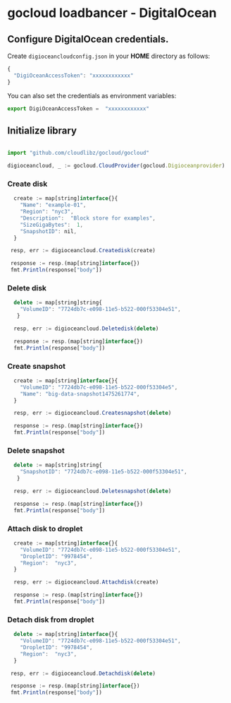 # gocloud loadbancer - DigitalOcean

## Configure DigitalOcean credentials.

Create `digioceancloudconfig.json` in your <b>HOME</b> directory as follows:
```js
{
  "DigiOceanAccessToken": "xxxxxxxxxxxx"
}
```

You can also set the credentials as environment variables:
```js
export DigiOceanAccessToken =  "xxxxxxxxxxxx"
```


## Initialize library

```js

import "github.com/cloudlibz/gocloud/gocloud"

digioceancloud, _ := gocloud.CloudProvider(gocloud.Digioceanprovider)
```

### Create disk

```js
  create := map[string]interface{}{
    "Name": "example-01",
    "Region": "nyc3",
    "Description":  "Block store for examples",
    "SizeGigaBytes":  1,
    "SnapshotID": nil,
  }

 resp, err := digioceancloud.Createdisk(create)

 response := resp.(map[string]interface{})
 fmt.Println(response["body"])
```

### Delete disk

```js
  delete := map[string]string{
    "VolumeID": "7724db7c-e098-11e5-b522-000f53304e51",
   }

  resp, err := digioceancloud.Deletedisk(delete)

  response := resp.(map[string]interface{})
  fmt.Println(response["body"])
```

### Create snapshot

```js
  create := map[string]interface{}{
    "VolumeID": "7724db7c-e098-11e5-b522-000f53304e5",
    "Name": "big-data-snapshot1475261774",
  }

  resp, err := digioceancloud.Createsnapshot(delete)

  response := resp.(map[string]interface{})
  fmt.Println(response["body"])
```

### Delete snapshot

```js
  delete := map[string]string{
    "SnapshotID": "7724db7c-e098-11e5-b522-000f53304e51",
   }

  resp, err := digioceancloud.Deletesnapshot(delete)

  response := resp.(map[string]interface{})
  fmt.Println(response["body"])
```

### Attach disk to droplet

```js
  create := map[string]interface{}{
    "VolumeID": "7724db7c-e098-11e5-b522-000f53304e51",
    "DropletID": "9978454",
    "Region":  "nyc3",
  }

  resp, err := digioceancloud.Attachdisk(create)

  response := resp.(map[string]interface{})
  fmt.Println(response["body"])
```

### Detach disk from droplet

```js
  delete := map[string]interface{}{
    "VolumeID": "7724db7c-e098-11e5-b522-000f53304e51",
    "DropletID": "9978454",
    "Region":  "nyc3",
  }

 resp, err := digioceancloud.Detachdisk(delete)

 response := resp.(map[string]interface{})
 fmt.Println(response["body"])
```
